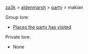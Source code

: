 [za3k](/) > [aldenmarsh](/aldenmarsh/) > [party](players1) > makian

Group lore:

- [Places the party has visited](visited)

Private lore:

- None
